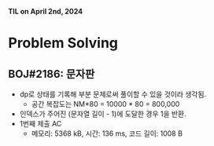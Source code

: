 **TIL on April 2nd, 2024**

# Problem Solving
## BOJ#2186: 문자판
* dp로 상태를 기록해 부분 문제로써 풀이할 수 있을 것이라 생각됨.
    - 공간 복잡도는 NM*80 = 10000 * 80 = 800,000
* 인덱스가 주어진 (문자열 길이 - 1)에 도달한 경우 1을 반환.
* 1번째 제출 AC
    - 메모리: 5368 kB, 시간: 136 ms, 코드 길이: 1008 B
